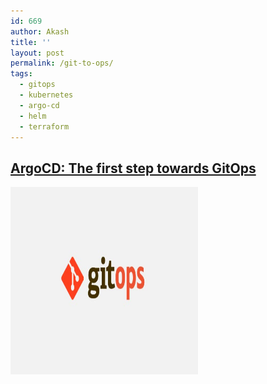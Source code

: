 ```yaml
---
id: 669
author: Akash
title: '' 
layout: post
permalink: /git-to-ops/
tags:
  - gitops
  - kubernetes
  - argo-cd
  - helm
  - terraform
---
```


## <a href="https://figments.medium.com/argocd-the-first-step-towards-gitops-899732fbc33e" target="_blank">ArgoCD: The first step towards GitOps</a>


<img src="../assets/images/gitops.jpg" height="300" width="300">
<!--more-->





